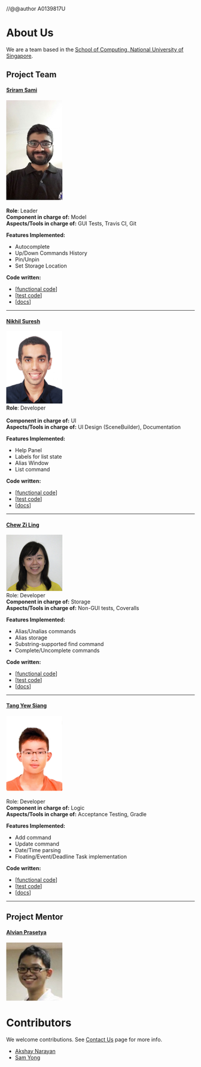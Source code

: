 //@@author A0139817U
# About Us

We are a team based in the [School of Computing, National University of Singapore](http://www.comp.nus.edu.sg).

## Project Team

#### [Sriram Sami](http://github.com/frizensami)
<img src="images/Sriram.jpg" width="150"><br> <br>
**Role**: Leader <br>
**Component in charge of:** Model <br>
**Aspects/Tools in charge of:** GUI Tests, Travis CI, Git <br>

**Features Implemented:**
- Autocomplete
- Up/Down Commands History
- Pin/Unpin
- Set Storage Location


**Code written:**
 * [[functional code](../collated/main/A0138978E.md)]
 * [[test code](../collated/test/A0138978E.md)]
 * [[docs](../collated/docs/A0138978E.md)]

-----

#### [Nikhil Suresh](http://github.com/kneekill)
<img src="images/Nikhil.jpg" width="150"><br>
**Role**: Developer <br>  
**Component in charge of:** UI <br>
**Aspects/Tools in charge of:** UI Design (SceneBuilder), Documentation <br>

**Features Implemented:**

- Help Panel
- Labels for list state
- Alias Window
- List command

**Code written:**
 * [[functional code](../collated/main/A0139708W.md)]
 * [[test code](../collated/test/A0139708W.md)]
 * [[docs](../collated/docs/A0139708W.md)]

-----

#### [Chew Zi Ling](http://github.com/ChewZL) 
<img src="images/ZiLing.jpg" width="150"><br>
Role: Developer <br> 
**Component in charge of:** Storage <br>
**Aspects/Tools in charge of:** Non-GUI tests, Coveralls <br>

**Features Implemented:**

- Alias/Unalias commands
- Alias storage
- Substring-supported find command
- Complete/Uncomplete commands

**Code written:**
 * [[functional code](../collated/main/A0143107U.md)]
 * [[test code](../collated/test/A0143107U.md)]
 * [[docs](../collated/docs/A0143107U.md)]

 -----

#### [Tang Yew Siang](http://github.com/yewsiang) 
<img src="images/YewSiang.jpg" width="150"><br><br>
 Role: Developer <br>
**Component in charge of:** Logic <br>
**Aspects/Tools in charge of:** Acceptance Testing, Gradle <br>

**Features Implemented:**

- Add command
- Update command
- Date/Time parsing
- Floating/Event/Deadline Task implementation

**Code written:**
 * [[functional code](../collated/main/A0139817U.md)]
 * [[test code](../collated/test/A0139817U.md)]
 * [[docs](../collated/docs/A0139817U.md)]
 
 -----

## Project Mentor
#### [Alvian Prasetya](http://github.com/AlvianPrasetya) 
<img src="images/Alvian.jpg" width="150"><br>

# Contributors

We welcome contributions. See [Contact Us](ContactUs.md) page for more info.

* [Akshay Narayan](https://github.com/se-edu/addressbook-level4/pulls?q=is%3Apr+author%3Aokkhoy)
* [Sam Yong](https://github.com/se-edu/addressbook-level4/pulls?q=is%3Apr+author%3Amauris)
